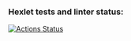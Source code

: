 ### Hexlet tests and linter status:
[![Actions Status](https://github.com/AnnAnouk/python-project-49/workflows/hexlet-check/badge.svg)](https://github.com/AnnAnouk/python-project-49/actions)